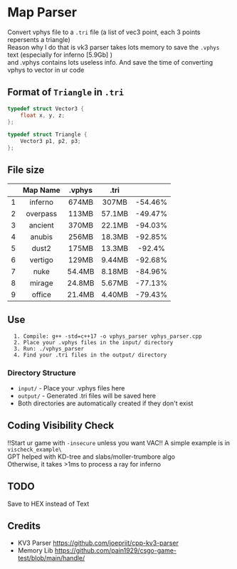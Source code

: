 # Map Parser
Convert vphys file to a `.tri` file (a list of vec3 point, each 3 points repersents a triangle) \
Reason why I do that is vk3 parser takes lots memory to save the `.vphys` text (especially for inferno [5.9Gb] ) \
and .vphys contains lots useless info. 
And save the time of converting vphys to vector in ur code

## Format of `Triangle` in `.tri`

```c++
typedef struct Vector3 {
    float x, y, z;
};

typedef struct Triangle {
    Vector3 p1, p2, p3;
};
```

## File size

| |  Map Name | .vphys | .tri | |
| :----: | :----: | :----: | :----: | :----: |
| 1 | inferno | 674MB | 307MB | -54.46% |
| 2 | overpass | 113MB | 57.1MB | -49.47% | 
| 3 | ancient | 370MB | 22.1MB | -94.03% | 
| 4 | anubis | 256MB | 18.3MB |  -92.85% | 
| 5 | dust2 | 175MB | 13.3MB | -92.4% | 
| 6 | vertigo | 129MB | 9.44MB | -92.68% |
| 7 | nuke | 54.4MB | 8.18MB | -84.96% |
| 8 | mirage | 24.8MB | 5.67MB | -77.13% |
| 9 | office | 21.4MB | 4.40MB | -79.43% |

## Use

```
  1. Compile: g++ -std=c++17 -o vphys_parser vphys_parser.cpp
  2. Place your .vphys files in the input/ directory
  3. Run: ./vphys_parser
  4. Find your .tri files in the output/ directory
```

### Directory Structure
- `input/` - Place your .vphys files here
- `output/` - Generated .tri files will be saved here
- Both directories are automatically created if they don't exist

## Coding Visibility Check
!!Start ur game with `-insecure` unless you want VAC!!
A simple example is in `vischeck_example\` \
GPT helped with KD-tree and slabs/moller-trumbore algo\
Otherwise, it takes >1ms to process a ray for inferno

## TODO
Save to HEX instead of Text

## Credits

- KV3 Parser https://github.com/joepriit/cpp-kv3-parser
- Memory Lib https://github.com/pain1929/csgo-game-test/blob/main/handle/
